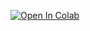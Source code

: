 [![Open In Colab](https://colab.research.google.com/assets/colab-badge.svg)](https://colab.research.google.com/github/BIOL359A-FoundationsOfQBio-Spr23/week7_modelselection/blob/master/complexity%2C%20overfitting%2C%20and%20model%20selection.ipynb)
